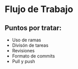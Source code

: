 # Flujo de Trabajo

## Puntos por tratar:
- Uso de ramas
- Divisón de tareas
- Revisiones
- Formato de commits
- Pull y push
